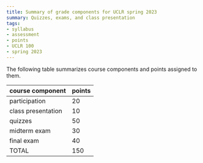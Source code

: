```yaml
---
title: Summary of grade components for UCLR spring 2023
summary: Quizzes, exams, and class presentation
tags:
- syllabus
- assessment
- points
- UCLR 100
- spring 2023
---
```

The following table summarizes course components and points assigned to them.

course component           | points
---------------------------|--------
participation              | 20
class presentation         | 10
quizzes                    | 50
midterm exam               | 30
final exam                 | 40
TOTAL                      |150

<!--
quizzes:
14 weeks; 12 quizzes @5; drop lowest 2 =50 points

midterm exam:
4 passage ids @5; 1 translation or essay @10
-->
